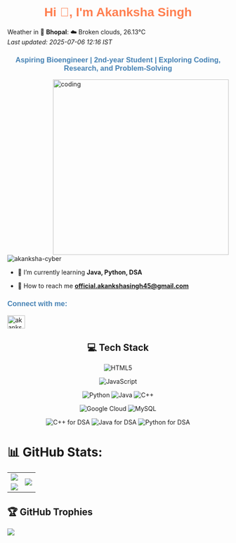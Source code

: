 
<h1 align="center" style="color:#ff7f50; font-family: 'Arial', sans-serif;">Hi 👋, I'm Akanksha Singh</h1>

<!-- WEATHER_SECTION_START -->
Weather in 🌆 **Bhopal**: ☁️ Broken clouds, 26.13°C  
_Last updated: 2025-07-06 12:16 IST_
<!-- WEATHER_SECTION_END -->


<h3 align="center" style="color:#4682b4; font-family: 'Arial', sans-serif;">Aspiring Bioengineer | 2nd-year Student | Exploring Coding, Research, and Problem-Solving</h3>

<img align ="right" alt="coding" width="400" src="https://encrypted-tbn0.gstatic.com/images?q=tbn:ANd9GcTlacs6ZwMxuO1HEIWi-ggYitfdrD82_T23mQ&s">

<p align="left"> <img src="https://komarev.com/ghpvc/?username=akanksha-cyber&label=Profile%20views&color=ff7f50&style=flat" alt="akanksha-cyber" /> </p>

- 🌱 I’m currently learning **Java, Python, DSA**

- 💌 How to reach me **official.akankshasingh45@gmail.com**

<h3 align="left" style="color:#4682b4; font-family: 'Arial', sans-serif;">Connect with me:</h3>
<p align="left">
<a href="https://linkedin.com/in/akanksha-singh" target="blank"><img align="center" src="https://raw.githubusercontent.com/rahuldkjain/github-profile-readme-generator/master/src/images/icons/Social/linked-in-alt.svg" alt="akanksha singh" height="30" width="40" /></a>
</p>


<h2 align="center">💻 Tech Stack</h2>

<!-- HTML -->
<p align="center">
  <img src="https://img.shields.io/badge/html5-%23E34F26.svg?style=for-the-badge&logo=html5&logoColor=white" alt="HTML5" />
</p>

<!-- Frontend -->
<p align="center">
  <img src="https://img.shields.io/badge/javascript-%23323330.svg?style=for-the-badge&logo=javascript&logoColor=%23F7DF1E" alt="JavaScript" />
</p>

<!-- Backend -->
<p align="center">
  <img src="https://img.shields.io/badge/python-3670A0?style=for-the-badge&logo=python&logoColor=ffdd54" alt="Python" />
  <img src="https://img.shields.io/badge/java-%23ED8B00.svg?style=for-the-badge&logo=openjdk&logoColor=white" alt="Java" />
  <img src="https://img.shields.io/badge/c++-%2300599C.svg?style=for-the-badge&logo=c%2B%2B&logoColor=white" alt="C++" />
</p>

<!-- Web Dev Tools -->
<p align="center">
  <img src="https://img.shields.io/badge/GoogleCloud-%234285F4.svg?style=for-the-badge&logo=google-cloud&logoColor=white" alt="Google Cloud" />
  <img src="https://img.shields.io/badge/mysql-4479A1.svg?style=for-the-badge&logo=mysql&logoColor=white" alt="MySQL" />
</p>

<!-- DSA -->
<p align="center">
  <img src="https://img.shields.io/badge/c++-%2300599C.svg?style=for-the-badge&logo=c%2B%2B&logoColor=white" alt="C++ for DSA" />
  <img src="https://img.shields.io/badge/java-%23ED8B00.svg?style=for-the-badge&logo=java&logoColor=white" alt="Java for DSA" />
  <img src="https://img.shields.io/badge/python-3670A0?style=for-the-badge&logo=python&logoColor=ffdd54" alt="Python for DSA" />
</p>




# 📊 GitHub Stats:
<table style="border: none;">
  <tr>
    <td>
      <img src="https://github-readme-stats.vercel.app/api?username=Akanksha-45&theme=dark&hide_border=true&include_all_commits=false&count_private=false"/>
    </td>
    <td rowspan="2">
      <img src="https://github-readme-stats.vercel.app/api/top-langs/?username=Akanksha-45&theme=dark&hide_border=true&include_all_commits=false&count_private=false"/>
    </td>
  </tr>
  <tr>
    <td>
      <img src="https://nirzak-streak-stats.vercel.app/?user=Akanksha-45&theme=dark&hide_border=true"/>
    </td>
  </tr>
</table>

## 🏆 GitHub Trophies
![](https://github-profile-trophy.vercel.app/?username=Akanksha-45&theme=radical&no-frame=false&no-bg=false&margin-w=4)


